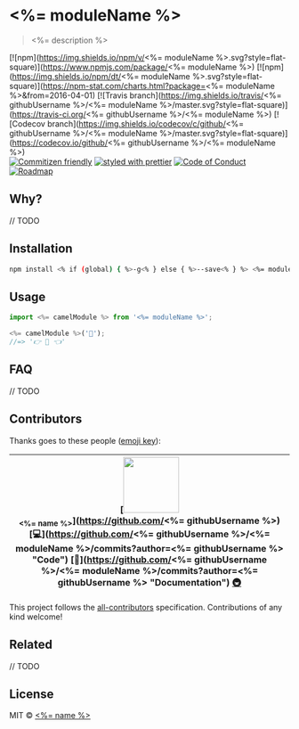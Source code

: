 # <%= moduleName %>

> <%= description %>

[![npm](https://img.shields.io/npm/v/<%= moduleName %>.svg?style=flat-square)](https://www.npmjs.com/package/<%= moduleName %>)
[![npm](https://img.shields.io/npm/dt/<%= moduleName %>.svg?style=flat-square)](https://npm-stat.com/charts.html?package=<%= moduleName %>&from=2016-04-01)
[![Travis branch](https://img.shields.io/travis/<%= githubUsername %>/<%= moduleName %>/master.svg?style=flat-square)](https://travis-ci.org/<%= githubUsername %>/<%= moduleName %>)
[![Codecov branch](https://img.shields.io/codecov/c/github/<%= githubUsername %>/<%= moduleName %>/master.svg?style=flat-square)](https://codecov.io/github/<%= githubUsername %>/<%= moduleName %>)
<br />
[![Commitizen friendly](https://img.shields.io/badge/commitizen-friendly-brightgreen.svg?style=flat-square)](http://commitizen.github.io/cz-cli/)
[![styled with prettier](https://img.shields.io/badge/styled_with-prettier-ff69b4.svg?style=flat-square)](https://github.com/prettier/prettier)
[![Code of Conduct](https://img.shields.io/badge/code%20of-conduct-ff69b4.svg?style=flat-square)](./other/code_of_conduct.md)
[![Roadmap](https://img.shields.io/badge/%F0%9F%93%94-roadmap-CD9523.svg?style=flat-square)](./other/roadmap.md)

## Why?

// TODO

## Installation

```sh 
npm install <% if (global) { %>-g<% } else { %>--save<% } %> <%= moduleName %>
```

## Usage

```js
import <%= camelModule %> from '<%= moduleName %>';

<%= camelModule %>('🐰');
//=> '👉 🐰 👈'
```

## FAQ

// TODO

## Contributors

Thanks goes to these people ([emoji key](https://github.com/kentcdodds/all-contributors#emoji-key)):

<!-- ALL-CONTRIBUTORS-LIST:START - Do not remove or modify this section -->
| [<img src="https://avatars2.githubusercontent.com/u/22868432?v=3" width="100px;"/><br /><sub><%= name %></sub>](https://github.com/<%= githubUsername %>)<br />[💻](https://github.com/<%= githubUsername %>/<%= moduleName %>/commits?author=<%= githubUsername %> "Code") [📖](https://github.com/<%= githubUsername %>/<%= moduleName %>/commits?author=<%= githubUsername %> "Documentation") [🚇](#infra-luftywiranda13 "Infrastructure (Hosting, Build-Tools, etc)") |
| :---: |
<!-- ALL-CONTRIBUTORS-LIST:END -->

This project follows the [all-contributors](https://github.com/kentcdodds/all-contributors) specification. Contributions of any kind welcome!

## Related

// TODO

## License

MIT &copy; [<%= name %>](<%= website %>)
